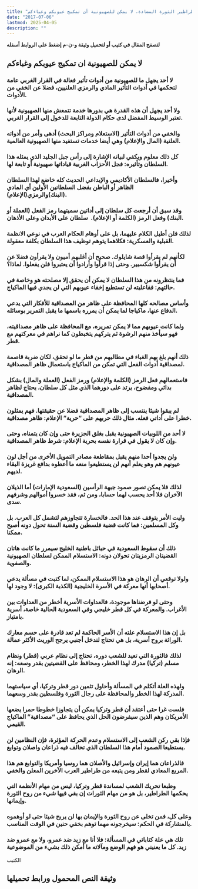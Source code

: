 ```yaml
---
title: "طراطير الثورة المضادة، لا يمكن للصهيونية أن تمكيج عيوبكم وغباءكم"
date: "2017-07-06"
lastmod: 2025-04-05
description: ""
---
```

**لتصفح المقال في كتيب أو لتحميل وثيقة و-ن-م إضغط على الروابط أسفله**

## **لا يمكن للصهيونية ان تمكيج عيوبكم وغباءكم**

### لا أحد يجهل ما للصهيونية من أدوات تأثير فعالة في القرار الغربي عامة لتحكمها في أدوات التأثير المادي والرمزي العلنيين، فضلا عن الخفي من الأدوات.

### ولا أحد يجهل أن هذه القدرة هي بدورها خدمة تتمعش منها الصهيونية لأنها تعتبر الوسيط المفضل لدى حكام الدولة التابعة للدخول إلى القرار الغربي.

### والخفي من أدوات التأثير (الاستعلام ومراكز البحث) أدهى وأمر من أدواته العلنية (المال والإعلام) وهي أيضا خدمات تستفيد منها الصهيونية العالمية.

### كل ذلك معلوم ويكفي لبيانه الإشارة إلى رأس جبل الجليد الذي يمثله هذا السلطان وتأثيره: فجل الأحزاب الغربية قياداتها صهيونية أو تابعة لها.

### وأخيرا، فالسلطان الأكاديمي والإبداعي الحديث كله خاضع لهذا السلطان الظاهر أو الباطن بفضل السلطانين الأولين أي المادي (البنك)والرمزي(الإعلام).

### وقد سبق أن أرجعت كل سلطان إلى أداتين سميتهما رمز الفعل (العملة أو البنك) وفعل الرمز (الكلمة أو الإعلام).  سلطان على الأبدان وعلى الأذهان.

### لذلك فلن أطيل الكلام عليهما، بل على أوهام الحكام العرب في نوعي الانظمة القبلية والعسكرية: فكلاهما يتوهم توظيف هذا السلطان بكلفة معقولة.

### لكأنهم لم يقرأوا قصة شايلوك. صحيح أن أغلبهم أميون ولا يقرأون فضلا عن أن يقرأوا شكسبير. وحتى إذا قرأوا وأرادوا أن يعتبروا فلن يفعلوا. لماذا؟

### فما ينتظرونه من هذا السلطان لا يمكن أن يحقق إلا مصلحته هو وخاصة في حالتهم: ففاعليته لن تستطيع إخفاء عيوبهم التي لن يجدي فيها الماكياج.

### وأساس مصالحه كلها المحافظة على ظاهر من المصداقية للأفكار التي يدعي الدفاع عنها، ماكياجا لما يمكن أن يمرره باسمها ما يقبل التمرير بوسائله.

### ولما كانت عيوبهم مما لا يمكن تمريره، مع المحافظة على ظاهر مصداقيته، فهو سيأخذ منهم الرشوة ثم يتركهم يتخبطون كما نراهم في معركتهم مع قطر.

### ذلك أنهم بلغ بهم الغباء في مطالبهم من قطر ما لو تحقق، لكان ضربة قاصمة لمصداقية أدوات الفعل التي تمكن من الماكياج باستعمال ظاهر المصداقية.

### فاستعمالهم فعل الرمز (الكلمة والإعلام) ورمز الفعل (العملة والمال) بشكل بدائي ومفضوح، يرتد على دورهما الذي مثل كل سلطان، يحتاج لظاهر المصداقية.

### لم يبقوا شيئا ينتسب إلى ظاهر المصداقية فضلا عن حقيقتها. فهم يمثلون خطرا على أداتي فعله. مثال ذلك حربهم على “حرية” الإعلام: ظاهر مصداقية.

### لا أحد من اللوبيات الصهيونية يقبل بغلق الجزيرة حتى وإن كان يتمناه، وحتى وإن كان لا يقول في قرارة نفسه بحرية الإعلام: شرط ظاهر المصداقية.

### ولن يجدوا أحدا منهم يقبل بمقاطعة مصادر التمويل الأخرى من أجل لون عيونهم هم وهو يعلم أنهم لن يستطيعوا منعه ما أعطوه بدافع غريزة البقاء لديهم.

### لذلك فلا يمكن تصور صمود جبهة الرأسين (السعودية الإمارات) أما الذيلان الآخران فلا أحد يحسب لهما حسابا، ومن ثم، فقد خسروا أموالهم وشرفهم سدى.

### وليت الأمر يتوقف عند هذا الحد. فالخسارة تتجاوزهم لتشمل كل العرب. بل وكل المسلمين: فما كانت قضية فلسطين وقضية السنة تحول دونه أصبح ممكنا.

### ذلك أن سقوط السعودية في حبائل باطنية الخليج سيمرر ما كانت هاتان القضيتان الرمزيتان تحولان دونه: الاستسلام الممكن لسلطان الصهيونية والصفوية.

### ولولا توقعي أن الرهان هو هذا الاستسلام الممكن، لما كتبت في مسألة يدعي أصحابها أنها معركة في الأسرة الخليجية (الكذبة الكبرى): لا وجود لها.

### وحتى لو فرضناها موجودة، فالعداوات الأسرية أخطر من العداوات بين الأغراب. والمعركة في كل قطر خليجي وفي السعودية الحالية خاصة، أسرية بامتياز.

### بل إن هذا الاستسلام علته أن الأسر الحاكمة لم تعد قادرة على حسم معارك الوراثة بروح أسرية، بل هي تحتاج لتدخل أجنبي يرجح الوريث الأكثر عمالة.

### لذلك فالثورة التي تعيد للشعب دوره، تحتاج إلى نظام عربي (قطر) ونظام مسلم (تركيا) مدرك لهذا الخطر، ومحافظ على القضيتين بقدر وسعه: إنه الرهان.

### ولهذه العلة أتكلم في المسألة وأحاول تثمين دور قطر وتركيا، أي سياستهما المدركة لهذا الخطر والمحافظة على رجال الثورة وفلسطين بقدر وسعهما.

### فلست غرا حتى أعتقد أن قطر وتركيا يمكن أن يتجاوزا خطوطا حمرا يضعها الأمريكان وهم الذين سيفرضون الحل الذي يحافظ على “مصداقية” الماكياج القيمي.

### فإذا بقي ركن الشعب إلى الاستسلام وعدم الحركة المؤثرة، فإن النظامين لن يستطيعا الصمود أمام هذا السلطان الذي تحالف فيه ذراعان واصلان وتوابع.

### فالذراعان هما إيران وإسرائيل والأصلان هما روسيا وأمريكا والتوابع هم هذا المربع المعادي لقطر ومن يتبعه من طراطير العرب الآخرين المعلن والخفي.

### وطبعا تحريك الشعب لمساندة قطر وتركيا، ليس من مهام الأنظمة التي يحكمها الطراطير، بل هو من مهام الثورات إن بقي فيها شيء من روح الثورة وإيمانها.

### وعلى كل، فمن تخلى عن روح الثورة والإيمان بها لن يربح شيئا حتى لو أوهموه بالمشاركة في الحكم: سيخرجونه مهما توهم بخفي حنين في الوقت المناسب.

### تلك هي علة كتاباتي في المسألة: فلا أنا مع زيد ضد عمرو، ولا مع عمرو ضد زيد. كل ما يعنيني هو فهم الوضع ومآلاته ما أمكن ذلك بشيء من الموضوعية

الكتيب

## وثيقة النص المحمول ورابط تحميلها

###
